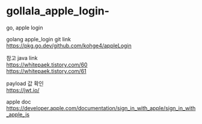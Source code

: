 # gollala_apple_login-
go, apple login 



golang apple_login git link <br>
https://pkg.go.dev/github.com/kohge4/appleLogin


참고 java link <br>
https://whitepaek.tistory.com/60
<br>
https://whitepaek.tistory.com/61

payload 값 확인 <br>
https://jwt.io/


apple doc <br>
https://developer.apple.com/documentation/sign_in_with_apple/sign_in_with_apple_js
